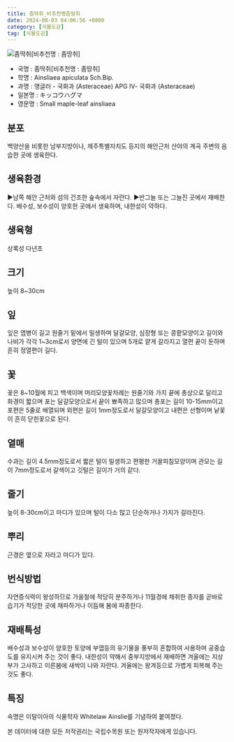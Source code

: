 ```yaml
---
title: 좀딱취_비추천명좀땅취
date: 2024-08-03 04:06:56 +0800
category: [식물도감]
tag: [식물도감]
---
```




![좀딱취[비추천명 : 좀땅취]](/fileUpload/plants/basic/Compositae/Ainsliaea/9788/1_th2.JPG)
- 국명 : 좀딱취[비추천명 : 좀땅취]
- 학명 : Ainsliaea apiculata Sch.Bip.
- 과명 : 앵글러 - 국화과 (Asteraceae) APG Ⅳ- 국화과 (Asteraceae)
- 일본명 : キッコウハグマ
- 영문명 : Small maple-leaf ainsliaea


## 분포
백양산을 비롯한 남부지방이나, 제주특별자치도 등지의 해안근처 산야의 계곡 주변의 음습한 곳에 생육한다.
## 생육환경
▶남쪽 해안 근처와 섬의 건조한 숲속에서 자란다. ▶반그늘 또는 그늘진 곳에서 재배한다. 배수성, 보수성이 양호한 곳에서 생육하며, 내한성이 약하다.
## 생육형
상록성 다년초
## 크기
높이 8~30cm
## 잎
잎은 엽병이 길고 원줄기 밑에서 밀생하며 달걀모양, 심장형 또는 콩팥모양이고 길이와 나비가 각각 1~3cm로서 양면에 긴 털이 있으며 5개로 얕게 갈라지고 열편 끝이 둔하며 흔히 정열편이 길다.
## 꽃
꽃은 8~10월에 피고 백색이며 머리모양꽃차례는 원줄기와 가지 끝에 총상으로 달리고 화경이 짧으며 포는 달걀모양으로서 끝이 뾰족하고 많으며 총포는 길이 10-15mm이고 포편은 5줄로 배열되며 외편은 길이 1mm정도로서 달걀모양이고 내편은 선형이며 낱꽃이 흔히 닫힌꽃으로 된다.
## 열매
수과는 길이 4.5mm정도로서 짧은 털이 밀생하고 편평한 거꿀피침모양이며 관모는 길이 7mm정도로서 갈색이고 깃털은 길이가 거의 같다.
## 줄기
높이 8-30cm이고 마디가 있으며 털이 다소 많고 단순하거나 가지가 갈라진다.
## 뿌리
근경은 옆으로 자라고 마디가 있다.
## 번식방법
자연증식력이 왕성하므로 가을철에 적당히 분주하거나 11월경에 채취한 종자를 곧바로 습기가 적당한 곳에 채파하거나 이듬해 봄에 파종한다.
## 재배특성
배수성과 보수성이 양호한 토양에 부엽등의 유기물을 풍부히 혼합하여 사용하며 공중습도를 유지시켜 주는 것이 좋다. 내한성이 약해서 중부지방에서 재배하면 겨울에는 지상부가 고사하고 이른봄에 새싹이 나와 자란다. 겨울에는 왕겨등으로 가볍게 피복해 주는 것도 좋다.
## 특징
속명은 이탈이아의 식물학자 Whitelaw Ainslie를 기념하여 붙여졌다.






본 데이터에 대한 모든 저작권리는 국립수목원 또는 원저작자에게 있습니다.
